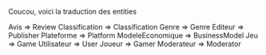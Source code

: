 Coucou, voici la traduction des entities 


Avis => Review
Classification => Classification
Genre => Genre
Editeur => Publisher
Plateforme => Platform
ModeleEconomique => BusinessModel
Jeu => Game
Utilisateur => User
Joueur => Gamer
Moderateur => Moderator